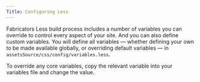 ```yaml
---
Title: Configuring Less
---
```


Fabricators Less build process includes a number of variables you can override to control every aspect of your site. And you can also define custom variables. You will define all variables — whether defining your own to be made available globally, or overriding default variables — in `assetsSource/css/config/variables.less`.

To override any core variables, copy the relevant variable into your variables file and change the value.
